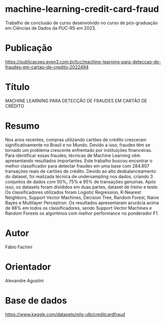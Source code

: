 # machine-learning-credit-card-fraud
 
Trabalho de conclusão de curso desenvolvido no curso de pós-graduação em Ciências de Dados da PUC-RS em 2023.

# Publicação
https://publicacoes.even3.com.br/tcc/machine-learning-para-deteccao-de-fraudes-em-cartao-de-credito-2022494

# Título
MACHINE LEARNING PARA DETECÇÃO DE FRAUDES EM CARTÃO DE CRÉDITO

# Resumo
Nos anos recentes, compras utilizando cartões de crédito cresceram significativamente no Brasil e no Mundo. Devido a isso, fraudes têm se tornado um problema crescente enfrentado por instituições financeiras. Para identificar essas fraudes, técnicas de Machine Learning vêm apresentando resultados importantes. Este trabalho buscou encontrar o melhor classificador para detectar fraudes em uma base com 284.807 transações reais de cartões de crédito. Devido ao alto desbalanceamento do dataset, foi realizada técnica de undersampling nos dados, criando 3 conjuntos de dados com 50%, 75% e 95% de transações genuínas. Após isso, os datasets foram divididos em duas partes, dataset de treino e teste. Os classificadores utilizados foram Logistic Regression, K-Nearest Neighbors, Support Vector Machines, Decision Tree, Random Forest, Naive Bayes e Multilayer Perceptron. Os resultados apresentaram acurácia acima de 88% em todos os classificadores, sendo Support Vector Machines e Random Forests os algoritmos com melhor performance no ponderador F1.

# Autor
Fábio Fachini

# Orientador
Alexandre Agustini

# Base de dados
https://www.kaggle.com/datasets/mlg-ulb/creditcardfraud
